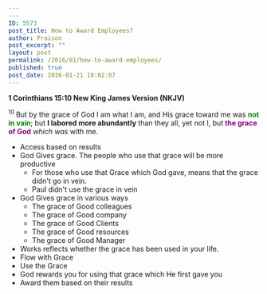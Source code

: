 ```yaml
---
---
ID: 5573
post_title: How to Award Employees?
author: Praison
post_excerpt: ""
layout: post
permalink: /2016/01/how-to-award-employees/
published: true
post_date: 2016-01-21 18:02:07
---
```

<strong><span class="passage-display-bcv">1 Corinthians 15:10
</span><span class="passage-display-version">New King James Version (NKJV)</span></strong>

<span id="en-NKJV-28729" class="text 1Cor-15-10"><sup class="versenum">10 </sup>But by the grace of God I am what I am, and His grace toward me was <span style="color: #008000;"><strong>not in vain</strong></span>; but <strong>I labored more abundantly</strong> than they all, yet not I, but<span style="color: #800080;"><strong> the grace of God</strong></span> <i>which was</i> with me.</span>
<ul>
	<li>Access based on results</li>
	<li>God Gives grace. The people who use that grace will be more productive
<ul>
	<li>For those who use that Grace which God gave, means that the grace didn't go in vein.</li>
	<li>Paul didn't use the grace in vein</li>
</ul>
</li>
	<li>God Gives grace in various ways
<ul>
	<li>The grace of Good colleagues</li>
	<li>The grace of Good company</li>
	<li>The grace of Good Clients</li>
	<li>The grace of Good resources</li>
	<li>The grace of Good Manager</li>
</ul>
</li>
	<li>Works reflects whether the grace has been used in your life.</li>
	<li>Flow with Grace</li>
	<li>Use the Grace</li>
	<li>God rewards you for using that grace which He first gave you</li>
	<li>Award them based on their results</li>
</ul>